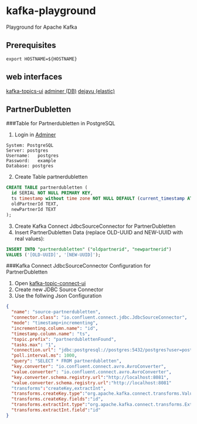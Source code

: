 # kafka-playground
Playground for Apache Kafka

## Prerequisites
```
export HOSTNAME=${HOSTNAME}
```
## web interfaces

[kafka-topics-ui](http://localhost:3030)
[adminer (DB)](http://localhost:18080)
[dejavu (elastic)](http://localhost:1358)

## PartnerDubletten
###Table for Partnerdubletten in PostgreSQL
1. Login in [Adminer](http://localhost:18080)
```
System:	PostgreSQL
Server: postgres
Username:	postgres
Password:	example
Database: postgres
```
2. Create Table partnerdubletten
```sql
CREATE TABLE partnerdubletten (
  id SERIAL NOT NULL PRIMARY KEY,
  ts timestamp without time zone NOT NULL DEFAULT (current_timestamp AT TIME ZONE 'CEST'),
  oldPartnerId TEXT,
  newPartnerId TEXT
);
```
3. Create Kafka Connect JdbcSourceConnector for PartnerDubletten
4. Insert PartnerDubletten Data (replace OLD-UUID and NEW-UUID with real values):
```sql
INSERT INTO "partnerdubletten" ("oldpartnerid", "newpartnerid")
VALUES ('[OLD-UUID]', '[NEW-UUID]');
```

###Kafka Connect JdbcSourceConnector Configuration for PartnerDubletten
1. Open [kafka-topic-connect-ui](http://localhost:3030/kafka-connect-ui/#/cluster/fast-data-dev)
2. Create new JDBC Source Connector
3. Use the follwing Json Configuration
```json
{
  "name": "source-partnerdubletten",
  "connector.class": "io.confluent.connect.jdbc.JdbcSourceConnector",
  "mode": "timestamp+incrementing",
  "incrementing.column.name": "id",
  "timestamp.column.name": "ts",
  "topic.prefix": "partnerdublettenFound",
  "tasks.max": "1",
  "connection.url": "jdbc:postgresql://postgres:5432/postgres?user=postgres&password=example",
  "poll.interval.ms": 1000,
  "query": "SELECT * FROM partnerdubletten",
  "key.converter": "io.confluent.connect.avro.AvroConverter",
  "value.converter": "io.confluent.connect.avro.AvroConverter",
  "key.converter.schema.registry.url":"http://localhost:8081",
  "value.converter.schema.registry.url":"http://localhost:8081"
  "transforms":"createKey,extractInt",
  "transforms.createKey.type":"org.apache.kafka.connect.transforms.ValueToKey",
  "transforms.createKey.fields":"id",
  "transforms.extractInt.type":"org.apache.kafka.connect.transforms.ExtractField$Key",
  "transforms.extractInt.field":"id"
}
```
